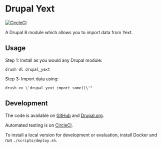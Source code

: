 Drupal Yext
=====

[![CircleCI](https://circleci.com/gh/dcycle/drupal_yext.svg?style=svg)](https://circleci.com/gh/dcycle/drupal_yext)

A Drupal 8 module which allows you to import data from Yext.

Usage
-----

Step 1: Install as you would any Drupal module:

    drush dl drupal_yext

Step 3: Import data using:

    drush ev \'drupal_yext_import_some()\'"

Development
-----

The code is available on [GitHub](https://github.com/dcycle/drupal_yext) and [Drupal.org]().

Automated testing is on [CircleCI](https://circleci.com/gh/dcycle/drupal_yext).

To install a local version for development or evaluation, install Docker and run `./scripts/deploy.sh`.
